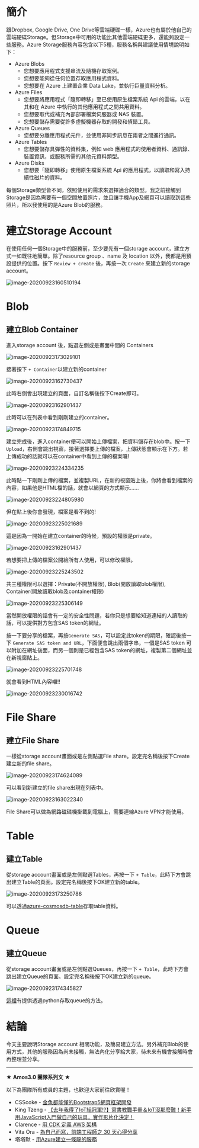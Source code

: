 # 簡介

跟Dropbox, Google Drive, One Drive等雲端硬碟一樣，Azure也有屬於他自己的雲端硬碟Storage。但Storage中可用的功能比其他雲端硬碟更多，還能夠設定一些服務。Azure Storage服務內容包含以下5種，服務名稱與建議使用情境說明如下：

- Azure Blobs
  - 您想要應用程式支援串流及隨機存取案例。
  - 您想要能夠從任何位置存取應用程式資料。
  - 您想要在 Azure 上建置企業 Data Lake，並執行巨量資料分析。
- Azure Files
  - 您想要將應用程式「隨即轉移」至已使用原生檔案系統 Api 的雲端，以在其和在 Azure 中執行的其他應用程式之間共用資料。
  - 您想要取代或補充內部部署檔案伺服器或 NAS 裝置。
  - 您想要儲存需要從許多虛擬機器存取的開發和偵錯工具。
- Azure Queues
  - 您想要分離應用程式元件，並使用非同步訊息在兩者之間進行通訊。
- Azure Tables
  - 您想要儲存具彈性的資料集，例如 web 應用程式的使用者資料、通訊錄、裝置資訊，或服務所需的其他元資料類型。
- Azure Disks
  - 您想要「隨即轉移」使用原生檔案系統 Api 的應用程式，以讀取和寫入持續性磁片的資料。

每個Storage類型皆不同，依照使用的需求來選擇適合的類型。我之前接觸到Storage是因為需要有一個空間放置照片，並且讓手機App及網頁可以讀取到這些照片，所以我使用的是Azure Blob的服務。

# 建立Storage Account

在使用任何一個Storage中的服務前，至少要先有一個storage account，建立方式一如既往地簡單。除了resource group 、name 及 location 以外，我都是用預設提供的位置。按下 `Review + create` 後，再按一次  `Create` 來建立新的storage account。

![image-20200923160510194](https://raw.githubusercontent.com/HanInfinity/MDnoteImg/master/typora_uploadimage-20200923160510194.png)

# Blob

## 建立Blob Container

進入storage account 後，點選左側或是畫面中間的 Containers

![image-20200923173029101](https://raw.githubusercontent.com/HanInfinity/MDnoteImg/master/typora_uploadimage-20200923162730437.png)

接著按下 `+ Container`以建立新的container

![image-20200923162730437](https://raw.githubusercontent.com/HanInfinity/MDnoteImg/master/typora_uploadimage-20200923162901437.png)

此時右側會出現建立的頁面，自訂名稱後按下Create即可。

![image-20200923162901437](https://raw.githubusercontent.com/HanInfinity/MDnoteImg/master/typora_uploadimage-20200923163022340.png)

此時可以在列表中看到剛剛建立的container。

![image-20200923174849715](https://raw.githubusercontent.com/HanInfinity/MDnoteImg/master/typora_uploadimage-20200923173029101.png)



建立完成後，進入container便可以開始上傳檔案，把資料儲存在blob中。按一下 `Upload`，右側會跳出視窗，接著選擇要上傳的檔案，上傳狀態會顯示在下方。若上傳成功的話就可以在container中看到上傳的檔案囉!

![image-20200923224334235](https://raw.githubusercontent.com/HanInfinity/MDnoteImg/master/typora_uploadimage-20200923224334235.png)

此時點一下剛剛上傳的檔案，並複製URL，在新的視窗貼上後，你將會看到檔案的內容，如果他是HTML檔的話，就會以網頁的方式顯示......

![image-20200923224805980](https://raw.githubusercontent.com/HanInfinity/MDnoteImg/master/typora_uploadimage-20200923224805980.png)

但在貼上後你會發現，檔案是看不到的!

![image-20200923225021689](https://raw.githubusercontent.com/HanInfinity/MDnoteImg/master/typora_uploadimage-20200923225021689.png)

這是因為一開始在建立container的時候，預設的權限是private。

![image-20200923162901437](https://raw.githubusercontent.com/HanInfinity/MDnoteImg/master/typora_uploadimage-20200923163022340.png)

若想要把上傳的檔案公開給所有人使用，可以修改權限。

![image-20200923225243502](https://raw.githubusercontent.com/HanInfinity/MDnoteImg/master/typora_uploadimage-20200923225243502.png)

共三種權限可以選擇：Private(不開放權限), Blob(開放讀取blob權限), Container(開放讀取blob及container權限)

![image-20200923225306149](https://raw.githubusercontent.com/HanInfinity/MDnoteImg/master/typora_uploadimage-20200923225306149.png)

當然開放權限的話會有一定的安全性問題，若你只是想要給知道連結的人讀取的話，可以提供對方包含SAS token的網址。

按一下要分享的檔案，再按`Generate SAS`，可以設定此token的期限，確認後按一下 `Generate SAS token and URL`，下面便會跳出兩個字串，一個是SAS token 可以附加在網址後面，而另一個則是已經包含SAS token的網址，複製第二個網址並在新視窗貼上。

![image-20200923225701748](https://raw.githubusercontent.com/HanInfinity/MDnoteImg/master/typora_uploadimage-20200923225701748.png)

就會看到HTML內容囉!!

![image-20200923230016742](https://raw.githubusercontent.com/HanInfinity/MDnoteImg/master/typora_uploadimage-20200923230016742.png)

# File Share

## 建立File Share

一樣從storage account畫面或是左側點選File share。設定完名稱後按下Create建立新的file share。

![image-20200923174624089](https://raw.githubusercontent.com/HanInfinity/MDnoteImg/master/typora_uploadimage-20200923173250786.png)



可以看到新建立的file share出現在列表中。

![image-20200923163022340](https://raw.githubusercontent.com/HanInfinity/MDnoteImg/master/typora_uploadimage-20200923174345827.png)

File Share可以做為網路磁碟機掛載到電腦上，需要連線Azure VPN才能使用。


# Table
## 建立Table

從storage account畫面或是左側點選Tables，再按一下 `+ Table`，此時下方會跳出建立Table的頁面。設定完名稱後按下OK建立新的table。

![image-20200923173250786](https://raw.githubusercontent.com/HanInfinity/MDnoteImg/master/typora_uploadimage-20200923174624089.png)

可以透過[azure-cosmosdb-table](https://pypi.org/project/azure-cosmosdb-table/)存取table資料。

# Queue
## 建立Queue

從storage account畫面或是左側點選Queues，再按一下 `+ Table`，此時下方會跳出建立Queue的頁面。設定完名稱後按下OK建立新的queue。

![image-20200923174345827](https://raw.githubusercontent.com/HanInfinity/MDnoteImg/master/typora_uploadimage-20200923174849715.png)

[這裡](https://docs.microsoft.com/zh-tw/azure/storage/common/storage-samples-python?toc=/azure/storage/queues/toc.json#queue-samples)有提供透過python存取queue的方法。

# 結論

今天主要說明Storage account 相關功能，及簡易建立方法。另外補充Blob的使用方式，其他的服務因為尚未接觸，無法內化分享給大家，待未來有機會接觸時會再整理並分享。

---
★ **Amos3.0 團隊系列文** ★  

以下為團隊所有成員的主題，也歡迎大家前往欣賞喔！

- CSScoke - [金魚都能懂的Bootstrap5網頁框架開發](https://ithelp.ithome.com.tw/users/20112550/ironman/3796)  
- King Tzeng - [【去年我得了IoT組冠軍!?】寫書教戰手冊＆IoT沒那麼難！新手用JavaScript入門做自己的玩具，實作影片化決定！](https://ithelp.ithome.com.tw/users/20103130/ironman/3712)  
- Clarence - [用 CDK 定義 AWS 架構](https://ithelp.ithome.com.tw/users/20117701/ironman/3734)  
- Vita Ora - [為自己而寫，前端工程師之 30 天心得分享](https://ithelp.ithome.com.tw/users/20112656/ironman/3799)  
- 塔塔默 - [用Azure建立一條龍的服務](https://ithelp.ithome.com.tw/users/20112552/ironman/3823)

